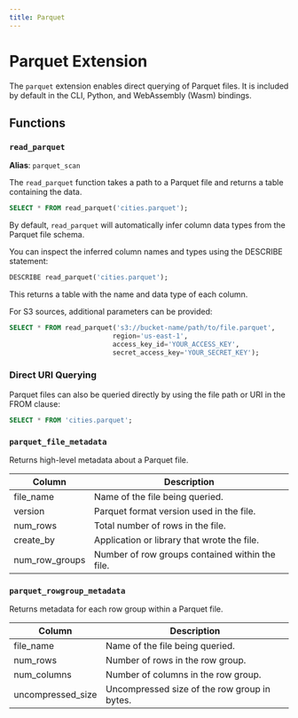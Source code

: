 ```yaml
---
title: Parquet
---
```


# Parquet Extension

The `parquet` extension enables direct querying of Parquet files. It is included
by default in the CLI, Python, and WebAssembly (Wasm) bindings.

## Functions

### `read_parquet`

**Alias**: `parquet_scan`

The `read_parquet` function takes a path to a Parquet file and returns a table
containing the data.

```sql
SELECT * FROM read_parquet('cities.parquet');
```

By default, `read_parquet` will automatically infer column data types from the
Parquet file schema.

You can inspect the inferred column names and types using the DESCRIBE
statement:

```sql
DESCRIBE read_parquet('cities.parquet');
```

This returns a table with the name and data type of each column.

For S3 sources, additional parameters can be provided:

```sql
SELECT * FROM read_parquet('s3://bucket-name/path/to/file.parquet',
                          region='us-east-1',
                          access_key_id='YOUR_ACCESS_KEY',
                          secret_access_key='YOUR_SECRET_KEY');
```

### Direct URI Querying

Parquet files can also be queried directly by using the file path or URI in the FROM clause:

```sql
SELECT * FROM 'cities.parquet';
```

### `parquet_file_metadata`

Returns high-level metadata about a Parquet file.

| Column         | Description                                     |
|----------------|-------------------------------------------------|
| file_name      | Name of the file being queried.                 |
| version        | Parquet format version used in the file.        |
| num_rows       | Total number of rows in the file.               |
| create_by      | Application or library that wrote the file.     |
| num_row_groups | Number of row groups contained within the file. |

### `parquet_rowgroup_metadata`

Returns metadata for each row group within a Parquet file.

| Column             | Description                                  |
|--------------------|----------------------------------------------|
| file_name          | Name of the file being queried.              |
| num_rows           | Number of rows in the row group.             |
| num_columns        | Number of columns in the row group.          |
| uncompressed_size  | Uncompressed size of the row group in bytes. |
